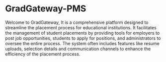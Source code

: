 # GradGateway-PMS
Welcome to GradGateway, It is a comprehensive platform designed to streamline the placement process for educational institutions. It facilitates the management of student placements by providing tools for employers to post job opportunities, students to apply for positions, and administrators to oversee the entire process. The system often includes features like resume uploads, selection details and communication channels to enhance the efficiency of the placement process.
